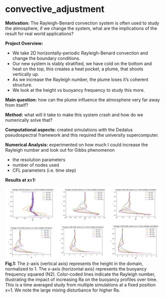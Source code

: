 # convective_adjustment
**Motivation:** The Rayleigh-Benard convection system is often used to study the atmosphere, if we change the system, what are the implications of the result for real world applications?

**Project Overview:**
* We take 2D horizontally-periodic Rayleigh-Benard convection and change the boundary conditions.
* Our new system is stably stratified, we have cold on the bottom and heat on the top, this creates a heat pocket, a plume, that shoots vertically up.
* As we increase the Rayleigh number, the plume loses it’s coherent structure. 
* We look at the height vs buoyancy frequency to study this more.

**Main question:** how can the plume influence the atmosphere very far away from itself?

**Method:** what will it take to make this system crash and how do we numerically solve that?

**Computational aspects:** created simulations with the Dedalus pseudospectral framework and this required the university supercomputer.

**Numerical Analysis:** experimented on how much I could increase the Rayleigh number and look out for Gibbs phenomenon
* the resolution parameters 
* number of nodes used 
* CFL parameters (i.e. time step)

**Results at x=1:**
 
![Convective Figure](convectivefig.png)
**Fig.1:** The z-axis (vertical axis) represents the height in the domain, normalized to 1. The x-axis (horizontal axis) represents the buoyancy frequency squared (N2). Color-coded lines indicate the Rayleigh number, illustrating the impact of increasing Ra on the buoyancy profiles over time. This is a time averaged study from multiple simulations at a fixed position x=1. We note the large mixing disturbance for higher Ra.
